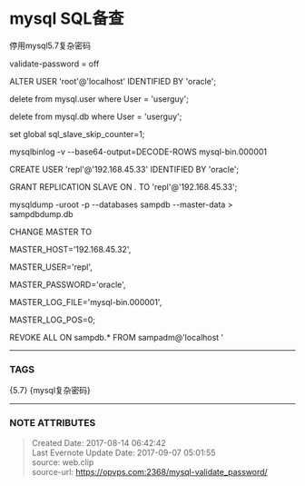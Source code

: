 # mysql SQL备查

  

  

停用mysql5.7复杂密码

validate-password = off

  

  

ALTER USER 'root'@'localhost' IDENTIFIED BY 'oracle';

  

delete from mysql.user where User = 'userguy';

delete from mysql.db where User = 'userguy';

  

set global sql_slave_skip_counter=1;

  

mysqlbinlog  -v --base64-output=DECODE-ROWS mysql-bin.000001

  

CREATE USER 'repl'@'192.168.45.33' IDENTIFIED BY 'oracle';

GRANT REPLICATION SLAVE ON *.* TO 'repl'@'192.168.45.33';  



mysqldump -uroot -p --databases sampdb --master-data > sampdbdump.db  



CHANGE MASTER TO  

MASTER_HOST='192.168.45.32',  

MASTER_USER='repl',  

MASTER_PASSWORD='oracle',  

MASTER_LOG_FILE='mysql-bin.000001',  

MASTER_LOG_POS=0;  

  

REVOKE ALL ON sampdb.*  FROM sampadm@'localhost '  

  



---
### TAGS
{5.7}  {mysql复杂密码}

---
### NOTE ATTRIBUTES
>Created Date: 2017-08-14 06:42:42  
>Last Evernote Update Date: 2017-09-07 05:01:55  
>source: web.clip  
>source-url: https://opvps.com:2368/mysql-validate_password/  